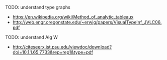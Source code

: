 TODO: understand type graphs

- https://en.wikipedia.org/wiki/Method_of_analytic_tableaux
- http://web.engr.oregonstate.edu/~erwig/papers/VisualTypeInf_JVLC06.pdf

TODO: understand Alg W

- http://citeseerx.ist.psu.edu/viewdoc/download?doi=10.1.1.65.7733&rep=rep1&type=pdf
